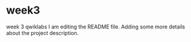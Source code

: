 # week3
week 3 qwiklabs
I am editing the README file. Adding some more details about the project description.
